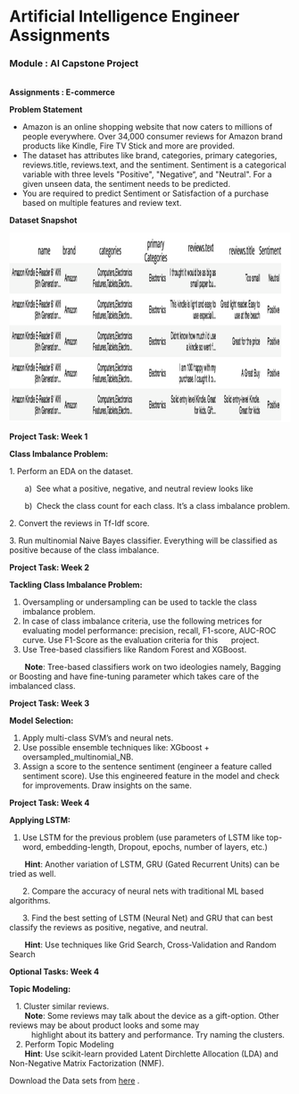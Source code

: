 <h1>Artificial Intelligence Engineer Assignments </h1>
<h3>Module : AI Capstone Project</h3><br>
 <b>Assignments : E-commerce</b><br>
 <div _ngcontent-ppr-c44="" class="ng-star-inserted"><div _ngcontent-ppr-c44="" class="project-information"><div _ngcontent-ppr-c44="" class="project-description sl-ck-editor">
 
 <div _ngcontent-ppr-c44=""><p>
 <strong>Problem Statement</strong></p>

<ul>
	<li>Amazon is an online shopping website that now caters to millions of people everywhere. Over 34,000 consumer reviews for Amazon brand products like Kindle, Fire TV Stick and more are provided.&nbsp;</li>
	<li>The dataset has attributes like brand, categories, primary categories, reviews.title, reviews.text, and the sentiment. Sentiment is a categorical variable with three levels "Positive", "Negative“, and "Neutral". For a given unseen data, the sentiment needs to be predicted.</li>
	<li>You are required to predict Sentiment or Satisfaction of a purchase based on multiple features and review text.</li>
</ul>

<p><strong>Dataset Snapshot</strong></p>

<p><strong><img alt="" height="339" src="1566552102_Picture1.png" width="1179"></strong></p>

<p><strong>Project Task: Week 1</strong></p>

<p><strong>Class Imbalance Problem:</strong></p>

<p>1. Perform an EDA on the dataset.</p>

<p>&nbsp; &nbsp; &nbsp; &nbsp;a) &nbsp;See what a positive, negative, and neutral review looks like</p>

<p>&nbsp; &nbsp; &nbsp; &nbsp;b) &nbsp;Check the class count for each class. It’s a class imbalance problem.</p>

<p>2. Convert the reviews in Tf-Idf score.</p>

<p>3. Run multinomial Naive Bayes classifier. Everything will be classified as positive because of the class imbalance.</p>

<p><strong>Project Task: Week 2</strong></p>

<p><strong>Tackling Class Imbalance Problem:</strong></p>

<ol>
	<li>Oversampling or undersampling can be used to tackle the class imbalance problem.&nbsp;</li>
	<li>In case of class imbalance criteria, use the following metrices for evaluating model performance: precision, recall, F1-score, AUC-ROC curve. Use F1-Score as the evaluation criteria for this&nbsp; &nbsp; &nbsp; project.</li>
	<li>Use Tree-based classifiers like Random Forest and XGBoost.</li>
</ol>

<p>&nbsp; &nbsp; &nbsp; &nbsp;<strong>Note</strong>: Tree-based classifiers work on two ideologies namely, Bagging or Boosting and have fine-tuning parameter which takes care of the imbalanced class.</p>

<p><strong>Project Task: Week 3</strong></p>

<p><strong>Model Selection:</strong></p>

<ol>
	<li>Apply multi-class SVM’s and neural nets.</li>
	<li>Use possible ensemble techniques like: XGboost + oversampled_multinomial_NB.</li>
	<li>Assign a score to the sentence sentiment (engineer a feature called sentiment score). Use this engineered feature in the model and check for improvements. Draw insights on the same.</li>
</ol>

<p><strong>Project Task: Week 4</strong></p>

<p><strong>Applying LSTM:</strong></p>

<ol>
	<li>Use LSTM for the previous problem (use parameters of LSTM like top-word, embedding-length, Dropout, epochs, number of layers, etc.)</li>
</ol>

<p>&nbsp; &nbsp; &nbsp; &nbsp;<strong>Hint</strong>: Another variation of LSTM, GRU (Gated Recurrent Units) can be tried as well.</p>

<p>&nbsp; &nbsp; &nbsp; 2. Compare the accuracy of neural nets with traditional ML based algorithms.</p>

<p>&nbsp; &nbsp; &nbsp; 3. Find the best setting of LSTM (Neural Net) and GRU that can best classify the reviews as positive, negative, and neutral.&nbsp;</p>

<p>&nbsp; &nbsp; &nbsp; &nbsp;<strong>Hint</strong>: Use techniques like Grid Search, Cross-Validation and Random Search</p>

<p><strong>Optional Tasks: Week 4</strong></p>

<p><strong>Topic Modeling:</strong></p>

<p>&nbsp; &nbsp;1. Cluster similar reviews.<br>
&nbsp; &nbsp; &nbsp; &nbsp;<strong>Note</strong>: Some reviews may talk about the device as a gift-option. Other reviews may be about product looks and some may<br>
&nbsp; &nbsp; &nbsp; &nbsp; &nbsp; highlight about its battery and performance. Try naming the clusters.<br>
&nbsp; &nbsp;2. Perform Topic Modeling<br>
&nbsp; &nbsp; &nbsp; &nbsp;<strong>Hint</strong>: Use scikit-learn provided Latent Dirchlette Allocation (LDA) and Non-Negative Matrix Factorization (NMF).</p>

<p>Download the Data sets from <a href="https://github.com/Simplilearn-Edu/Artificial-Intelligence-Capstone-Project-Datasets" target="_blank">here</a>&nbsp;.</p>
</div></div></div>
</div></app-project-footer></div>